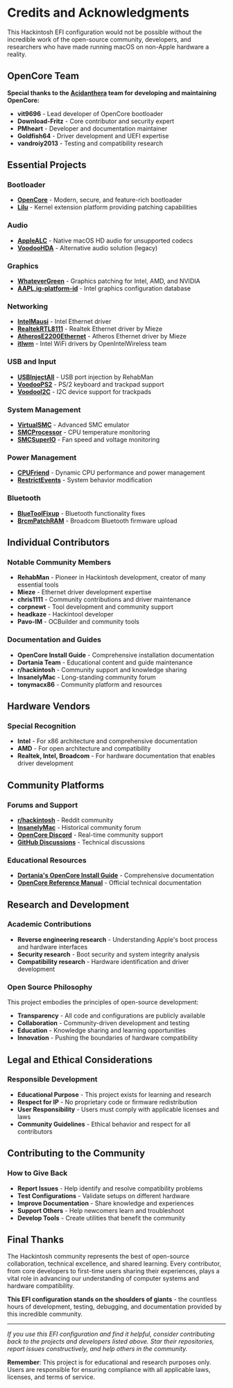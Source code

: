 # Credits and Acknowledgments

This Hackintosh EFI configuration would not be possible without the incredible work of the open-source community, developers, and researchers who have made running macOS on non-Apple hardware a reality.

## OpenCore Team

**Special thanks to the [Acidanthera](https://github.com/acidanthera) team for developing and maintaining OpenCore:**

- **vit9696** - Lead developer of OpenCore bootloader
- **Download-Fritz** - Core contributor and security expert
- **PMheart** - Developer and documentation maintainer
- **Goldfish64** - Driver development and UEFI expertise
- **vandroiy2013** - Testing and compatibility research

## Essential Projects

### Bootloader
- **[OpenCore](https://github.com/acidanthera/OpenCorePkg)** - Modern, secure, and feature-rich bootloader
- **[Lilu](https://github.com/acidanthera/Lilu)** - Kernel extension platform providing patching capabilities

### Audio
- **[AppleALC](https://github.com/acidanthera/AppleALC)** - Native macOS HD audio for unsupported codecs
- **[VoodooHDA](https://github.com/chris1111/VoodooHDA-2.9.2-Clover-V15)** - Alternative audio solution (legacy)

### Graphics
- **[WhateverGreen](https://github.com/acidanthera/WhateverGreen)** - Graphics patching for Intel, AMD, and NVIDIA
- **[AAPL,ig-platform-id](https://github.com/acidanthera/WhateverGreen/blob/master/Manual/FAQ.IntelHD.en.md)** - Intel graphics configuration database

### Networking
- **[IntelMausi](https://github.com/acidanthera/IntelMausi)** - Intel Ethernet driver
- **[RealtekRTL8111](https://github.com/Mieze/RTL8111_driver_for_OS_X)** - Realtek Ethernet driver by Mieze
- **[AtherosE2200Ethernet](https://github.com/Mieze/AtherosE2200Ethernet)** - Atheros Ethernet driver by Mieze
- **[itlwm](https://github.com/OpenIntelWireless/itlwm)** - Intel WiFi drivers by OpenIntelWireless team

### USB and Input
- **[USBInjectAll](https://github.com/RehabMan/OS-X-USB-Inject-All)** - USB port injection by RehabMan
- **[VoodooPS2](https://github.com/acidanthera/VoodooPS2)** - PS/2 keyboard and trackpad support
- **[VoodooI2C](https://github.com/VoodooI2C/VoodooI2C)** - I2C device support for trackpads

### System Management
- **[VirtualSMC](https://github.com/acidanthera/VirtualSMC)** - Advanced SMC emulator
- **[SMCProcessor](https://github.com/acidanthera/VirtualSMC)** - CPU temperature monitoring
- **[SMCSuperIO](https://github.com/acidanthera/VirtualSMC)** - Fan speed and voltage monitoring

### Power Management
- **[CPUFriend](https://github.com/acidanthera/CPUFriend)** - Dynamic CPU performance and power management
- **[RestrictEvents](https://github.com/acidanthera/RestrictEvents)** - System behavior modification

### Bluetooth
- **[BlueToolFixup](https://github.com/acidanthera/BrcmPatchRAM)** - Bluetooth functionality fixes
- **[BrcmPatchRAM](https://github.com/acidanthera/BrcmPatchRAM)** - Broadcom Bluetooth firmware upload

## Individual Contributors

### Notable Community Members
- **RehabMan** - Pioneer in Hackintosh development, creator of many essential tools
- **Mieze** - Ethernet driver development expertise
- **chris1111** - Community contributions and driver maintenance
- **corpnewt** - Tool development and community support
- **headkaze** - Hackintool developer
- **Pavo-IM** - OCBuilder and community tools

### Documentation and Guides
- **OpenCore Install Guide** - Comprehensive installation documentation
- **Dortania Team** - Educational content and guide maintenance
- **r/hackintosh** - Community support and knowledge sharing
- **InsanelyMac** - Long-standing community forum
- **tonymacx86** - Community platform and resources

## Hardware Vendors

### Special Recognition
- **Intel** - For x86 architecture and comprehensive documentation
- **AMD** - For open architecture and compatibility
- **Realtek, Intel, Broadcom** - For hardware documentation that enables driver development

## Community Platforms

### Forums and Support
- **[r/hackintosh](https://www.reddit.com/r/hackintosh/)** - Reddit community
- **[InsanelyMac](https://www.insanelymac.com/)** - Historical community forum
- **[OpenCore Discord](https://discord.gg/opencore)** - Real-time community support
- **[GitHub Discussions](https://github.com/acidanthera/OpenCorePkg/discussions)** - Technical discussions

### Educational Resources
- **[Dortania's OpenCore Install Guide](https://dortania.github.io/OpenCore-Install-Guide/)** - Comprehensive documentation
- **[OpenCore Reference Manual](https://github.com/acidanthera/OpenCorePkg/blob/master/Docs/Configuration.pdf)** - Official technical documentation

## Research and Development

### Academic Contributions
- **Reverse engineering research** - Understanding Apple's boot process and hardware interfaces
- **Security research** - Boot security and system integrity analysis
- **Compatibility research** - Hardware identification and driver development

### Open Source Philosophy
This project embodies the principles of open-source development:
- **Transparency** - All code and configurations are publicly available
- **Collaboration** - Community-driven development and testing
- **Education** - Knowledge sharing and learning opportunities
- **Innovation** - Pushing the boundaries of hardware compatibility

## Legal and Ethical Considerations

### Responsible Development
- **Educational Purpose** - This project exists for learning and research
- **Respect for IP** - No proprietary code or firmware redistribution
- **User Responsibility** - Users must comply with applicable licenses and laws
- **Community Guidelines** - Ethical behavior and respect for all contributors

## Contributing to the Community

### How to Give Back
- **Report Issues** - Help identify and resolve compatibility problems
- **Test Configurations** - Validate setups on different hardware
- **Improve Documentation** - Share knowledge and experiences
- **Support Others** - Help newcomers learn and troubleshoot
- **Develop Tools** - Create utilities that benefit the community

## Final Thanks

The Hackintosh community represents the best of open-source collaboration, technical excellence, and shared learning. Every contributor, from core developers to first-time users sharing their experiences, plays a vital role in advancing our understanding of computer systems and hardware compatibility.

**This EFI configuration stands on the shoulders of giants** - the countless hours of development, testing, debugging, and documentation provided by this incredible community.

---

*If you use this EFI configuration and find it helpful, consider contributing back to the projects and developers listed above. Star their repositories, report issues constructively, and help others in the community.*

**Remember**: This project is for educational and research purposes only. Users are responsible for ensuring compliance with all applicable laws, licenses, and terms of service.